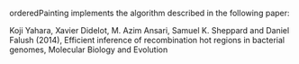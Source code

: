 orderedPainting implements the algorithm described in the following paper:

  Koji Yahara, Xavier Didelot, M. Azim Ansari, Samuel K. Sheppard and Daniel Falush (2014), Efficient inference of recombination hot regions in bacterial genomes, Molecular Biology and Evolution

